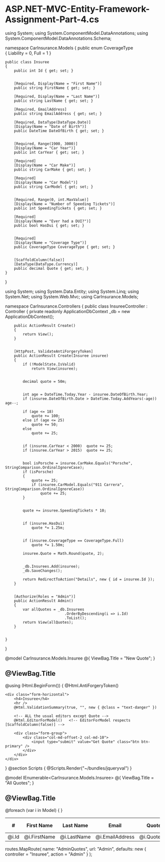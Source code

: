 # ASP.NET-MVC-Entity-Framework-Assignment-Part-4.cs
using System;
using System.ComponentModel.DataAnnotations;
using System.ComponentModel.DataAnnotations.Schema;

namespace CarInsurance.Models
{
    public enum CoverageType   
    {
        Liability = 0,
        Full      = 1
    }

    public class Insuree
    {
        public int Id { get; set; }

       
        [Required, Display(Name = "First Name")]
        public string FirstName { get; set; }

        [Required, Display(Name = "Last Name")]
        public string LastName { get; set; }

        [Required, EmailAddress]
        public string EmailAddress { get; set; }

        [Required, DataType(DataType.Date)]
        [Display(Name = "Date of Birth")]
        public DateTime DateOfBirth { get; set; }

       
        [Required, Range(1900, 3000)]
        [Display(Name = "Car Year")]
        public int CarYear { get; set; }

        [Required]
        [Display(Name = "Car Make")]
        public string CarMake { get; set; }

        [Required]
        [Display(Name = "Car Model")]
        public string CarModel { get; set; }

        
        [Required, Range(0, int.MaxValue)]
        [Display(Name = "Number of Speeding Tickets")]
        public int SpeedingTickets { get; set; }

        [Required]
        [Display(Name = "Ever had a DUI?")]
        public bool HasDui { get; set; }

        
        [Required]
        [Display(Name = "Coverage Type")]
        public CoverageType CoverageType { get; set; }

       
        [ScaffoldColumn(false)]          
        [DataType(DataType.Currency)]
        public decimal Quote { get; set; }
    }
}


using System;
using System.Data.Entity;
using System.Linq;
using System.Net;
using System.Web.Mvc;
using CarInsurance.Models;

namespace CarInsurance.Controllers
{
    public class InsureeController : Controller
    {
        private readonly ApplicationDbContext _db = new ApplicationDbContext();

        
        public ActionResult Create()
        {
            return View();
        }

        
        [HttpPost, ValidateAntiForgeryToken]
        public ActionResult Create(Insuree insuree)
        {
            if (!ModelState.IsValid)
                return View(insuree);

            
            decimal quote = 50m; 

            
            int age = DateTime.Today.Year - insuree.DateOfBirth.Year;
            if (insuree.DateOfBirth.Date > DateTime.Today.AddYears(-age)) age--;

            if (age <= 18)
                quote += 100;
            else if (age <= 25)
                quote += 50;
            else
                quote += 25;

            
            if (insuree.CarYear < 2000)  quote += 25;
            if (insuree.CarYear > 2015)  quote += 25;

            
            bool isPorsche = insuree.CarMake.Equals("Porsche", StringComparison.OrdinalIgnoreCase);
            if (isPorsche)
            {
                quote += 25;
                if (insuree.CarModel.Equals("911 Carrera", StringComparison.OrdinalIgnoreCase))
                    quote += 25;
            }

            
            quote += insuree.SpeedingTickets * 10;

           
            if (insuree.HasDui)
                quote *= 1.25m;

            
            if (insuree.CoverageType == CoverageType.Full)
                quote *= 1.50m;

            insuree.Quote = Math.Round(quote, 2);

            
            _db.Insurees.Add(insuree);
            _db.SaveChanges();

            return RedirectToAction("Details", new { id = insuree.Id });
        }

        
        [Authorize(Roles = "Admin")]       
        public ActionResult Admin()
        {
            var allQuotes = _db.Insurees
                               .OrderByDescending(i => i.Id)
                               .ToList();
            return View(allQuotes);
        }

        
    }
}

@model CarInsurance.Models.Insuree
@{
    ViewBag.Title = "New Quote";
}

<h2>@ViewBag.Title</h2>

@using (Html.BeginForm()) 
{
    @Html.AntiForgeryToken()

    <div class="form-horizontal">
        <h4>Insuree</h4>
        <hr />
        @Html.ValidationSummary(true, "", new { @class = "text-danger" })

        <!-- ALL the usual editors except Quote -->
        @Html.EditorForModel()   <!-- EditorForModel respects [ScaffoldColumn(false)] -->

        <div class="form-group">
            <div class="col-md-offset-2 col-md-10">
                <input type="submit" value="Get Quote" class="btn btn-primary" />
            </div>
        </div>
    </div>
}
@section Scripts {
    @Scripts.Render("~/bundles/jqueryval")
}

@model IEnumerable<CarInsurance.Models.Insuree>
@{
    ViewBag.Title = "All Quotes";
}

<h2>@ViewBag.Title</h2>

<table class="table table-striped table-bordered">
    <thead>
        <tr>
            <th>#</th>
            <th>First&nbsp;Name</th>
            <th>Last&nbsp;Name</th>
            <th>Email</th>
            <th>Quote&nbsp;(Monthly)</th>
            <th>Issued&nbsp;On (UTC)</th>
        </tr>
    </thead>
    <tbody>
        @foreach (var i in Model)
        {
            <tr>
                <td>@i.Id</td>
                <td>@i.FirstName</td>
                <td>@i.LastName</td>
                <td>@i.EmailAddress</td>
                <td>@i.Quote.ToString("C")</td>
                <td>@i.Id</td> <!-- swap for CreatedAt if you add that field -->
            </tr>
        }
    </tbody>
</table>
routes.MapRoute(
    name: "AdminQuotes",
    url: "Admin",
    defaults: new { controller = "Insuree", action = "Admin" }
);


